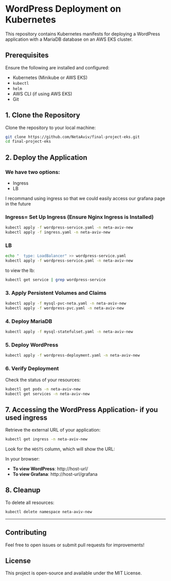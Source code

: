 
# WordPress Deployment on Kubernetes

This repository contains Kubernetes manifests for deploying a WordPress application with a MariaDB database on an AWS EKS cluster.

## Prerequisites
Ensure the following are installed and configured:
- Kubernetes (Minikube or AWS EKS)
- `kubectl`
- `helm`
- AWS CLI (if using AWS EKS)
- Git

## 1. Clone the Repository
Clone the repository to your local machine:

```bash
git clone https://github.com/NetaAviv/final-project-eks.git
cd final-project-eks
```

## 2. Deploy the Application

### We have two options:
 - Ingress
 - LB

I recommand using ingress so that we could easily access our grafana page in the future


### Ingress= Set Up Ingress (Ensure Nginx Ingress is Installed)
```bash
kubectl apply -f wordpress-service.yaml -n neta-aviv-new
kubectl apply -f ingress.yaml -n neta-aviv-new
```
### LB
```bash
echo "  type: LoadBalancer" >> wordpress-service.yaml
kubectl apply -f wordpress-service.yaml -n neta-aviv-new
```
to view the lb: 
```bash
kubectl get service | grep wordpress-service
```


### 3. Apply Persistent Volumes and Claims

```bash
kubectl apply -f mysql-pvc-neta.yaml -n neta-aviv-new
kubectl apply -f wordpress-pvc.yaml -n neta-aviv-new
```


### 4. Deploy MariaDB

```bash
kubectl apply -f mysql-statefulset.yaml -n neta-aviv-new
```


### 5. Deploy WordPress

```bash
kubectl apply -f wordpress-deployment.yaml -n neta-aviv-new
```


### 6. Verify Deployment

Check the status of your resources:

```bash
kubectl get pods -n neta-aviv-new
kubectl get services -n neta-aviv-new
```


## 7. Accessing the WordPress Application- if you used ingress

Retrieve the external URL of your application:

```bash
kubectl get ingress -n neta-aviv-new
```

Look for the `HOSTS` column, which will show the URL:

In your browser:

- **To view WordPress**: http://host-url/
- **To view Grafana**: http://host-url/grafana


## 8. Cleanup
To delete all resources:

```bash
kubectl delete namespace neta-aviv-new
```

---

## Contributing
Feel free to open issues or submit pull requests for improvements!

## License
This project is open-source and available under the MIT License.

